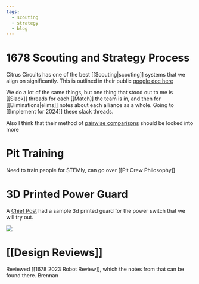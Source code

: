 ```yaml
---
tags:
  - scouting
  - strategy
  - blog
---
```

# 1678 Scouting and Strategy Process

Citrus Circuits has one of the best [[Scouting|scouting]] systems that we align on significantly. This is outlined in their public [google doc here](https://docs.google.com/document/d/1a_NJ951OwDeNmptXa_CzKVC-tzLJAj-JsKHCf1SicHA/edit#heading=h.8fkdaxy2t5wo)

We do a lot of the same things, but one thing that stood out to me is [[Slack]] threads for each [[Match]] the team is in, and then for [[Eliminations|elims]] notes about each alliance as a whole. Going to [[Implement for 2024]] these slack threads.

Also I think that their method of [pairwise comparisons](https://www.youtube.com/watch?v=R1m3WJ6P8H8) should be looked into more

# Pit Training

Need to train people for STEMly, can go over [[Pit Crew Philosophy]]

# 3D Printed Power Guard

A [Chief Post](https://www.chiefdelphi.com/t/introducing-the-nifty-bot-breaker-shroud/442964) had a sample 3d printed guard for the power switch that we will try out.

![](https://www.chiefdelphi.com/uploads/default/optimized/3X/c/5/c5f2ceb0e4deeba65d0bdda5d32ef7026f1ac367_2_666x500.jpeg)

# [[Design Reviews]]

Reviewed [[1678 2023 Robot Review]], which the notes from that can be found there.
Brennan